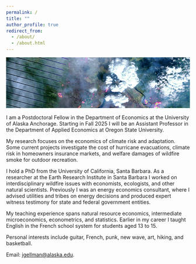 ```yaml
---
permalink: /
title: ""
author_profile: true
redirect_from: 
  - /about/
  - /about.html
---
```


![](images/ft_mcmurray_wiki.png)

I am a Postdoctoral Fellow in the Department of Economics at the University of Alaska Anchorage. Starting in Fall 2025 I will be an Assistant Professor in the Department of Applied Economics at Oregon State University. 

My research focuses on the economics of climate risk and adaptation. Some current projects investigate the cost of hurricane evacuations, climate risk in homeowners insurance markets, and welfare damages of wildfire smoke for outdoor recreation. 

I hold a PhD from the University of California, Santa Barbara. As a researcher at the Earth Research Institute in Santa Barbara I worked on interdisciplinary wildfire issues with economists, ecologists, and other natural scientists. Previously I was an energy economics consultant, where I advised utilities and tribes on energy decisions and produced expert witness testimony for state and federal government entities.

My teaching experience spans natural resource economics, intermediate microeconomics, econometrics, and statistics. Earlier in my career I taught English in the French school system for students aged 13 to 15.

Personal interests include guitar, French, punk, new wave, art, hiking, and basketball.

Email: jgellman@alaska.edu.
